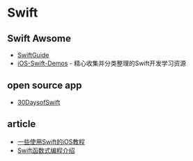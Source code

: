 # Swift

## Swift Awsome
- [SwiftGuide](https://github.com/ipader/SwiftGuide)
- [iOS-Swift-Demos](https://github.com/Lax/iOS-Swift-Demos) - 精心收集并分类整理的Swift开发学习资源

## open source app
- [30DaysofSwift](https://github.com/allenwong/30DaysofSwift)

## article
- [一些使用Swift的iOS教程](https://github.com/yrq110/some-ios-tutorials-with-swift-CN)
- [Swift函数式编程介绍](https://yrq110.gitbooks.io/some_ios_tutorials_with_swift/content/Introduction%20to%20Functional%20Programming%20in%20Swift.html)